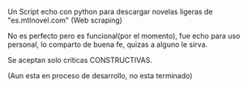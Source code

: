 Un Script echo con python para descargar novelas ligeras de "es.mtlnovel.com" (Web scraping)

No es perfecto pero es funcional(por el momento), fue echo para uso personal, lo comparto de buena fe, quizas a alguno le sirva.

Se aceptan solo criticas CONSTRUCTIVAS. 

(Aun esta en proceso de desarrollo, no esta terminado)
